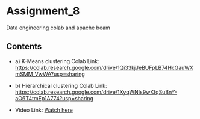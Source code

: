 # Assignment_8

Data engineering colab and apache beam

## Contents


- a) K-Means clustering Colab Link: https://colab.research.google.com/drive/1Qi33kjJeBUFpLB74HxGauWXmSMM_VwWA?usp=sharing

- b) Hierarchical clustering Colab Link: https://colab.research.google.com/drive/1XyqWNIs9wKfqSuBnY-aO6T4tmEp1A774?usp=sharing

- Video Link:  [Watch here](https://youtu.be/XvtW7Znyjbk)
